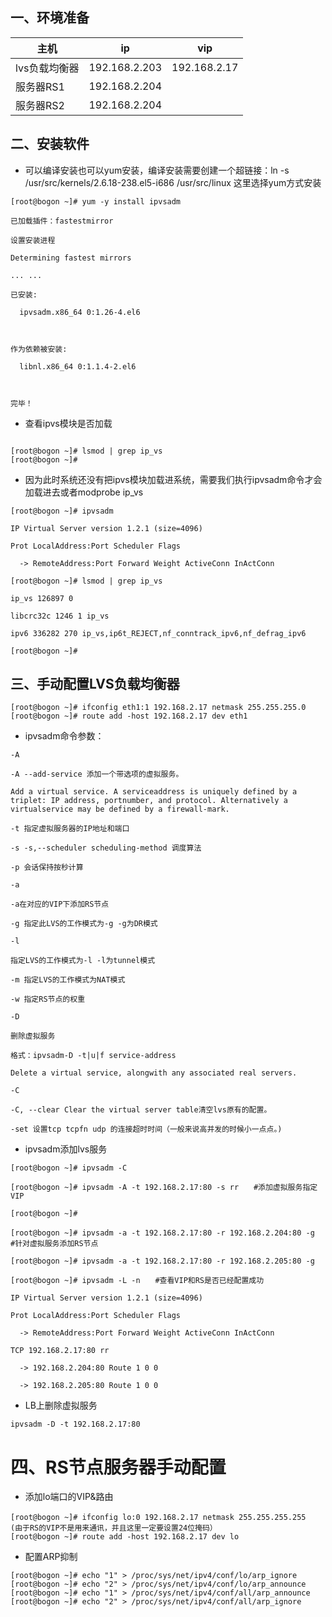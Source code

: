## 一、环境准备
|主机|ip|vip|
|-|-|-|
|lvs负载均衡器|192.168.2.203|192.168.2.17|
|服务器RS1|192.168.2.204| |
|服务器RS2|192.168.2.204| |
## 二、安装软件
* 可以编译安装也可以yum安装，编译安装需要创建一个超链接：ln -s /usr/src/kernels/2.6.18-238.el5-i686 /usr/src/linux
这里选择yum方式安装

```
[root@bogon ~]# yum -y install ipvsadm

已加载插件：fastestmirror

设置安装进程

Determining fastest mirrors

... ...

已安装:

  ipvsadm.x86_64 0:1.26-4.el6                                                                                          



作为依赖被安装:

  libnl.x86_64 0:1.1.4-2.el6                                                                                           



完毕！
```

* 查看ipvs模块是否加载

```

[root@bogon ~]# lsmod | grep ip_vs
[root@bogon ~]#
```

* 因为此时系统还没有把ipvs模块加载进系统，需要我们执行ipvsadm命令才会加载进去或者modprobe ip_vs

```
[root@bogon ~]# ipvsadm

IP Virtual Server version 1.2.1 (size=4096)

Prot LocalAddress:Port Scheduler Flags

  -> RemoteAddress:Port Forward Weight ActiveConn InActConn

[root@bogon ~]# lsmod | grep ip_vs

ip_vs 126897 0 

libcrc32c 1246 1 ip_vs

ipv6 336282 270 ip_vs,ip6t_REJECT,nf_conntrack_ipv6,nf_defrag_ipv6

[root@bogon ~]#
```

## 三、手动配置LVS负载均衡器

```
[root@bogon ~]# ifconfig eth1:1 192.168.2.17 netmask 255.255.255.0
[root@bogon ~]# route add -host 192.168.2.17 dev eth1
```

* ipvsadm命令参数：

```
-A    

-A --add-service 添加一个带选项的虚拟服务。

Add a virtual service. A serviceaddress is uniquely defined by a triplet: IP address, portnumber, and protocol. Alternatively a virtualservice may be defined by a firewall-mark.

-t 指定虚拟服务器的IP地址和端口

-s -s,--scheduler scheduling-method 调度算法

-p 会话保持按秒计算

-a    

-a在对应的VIP下添加RS节点

-g 指定此LVS的工作模式为-g -g为DR模式

-l    

指定LVS的工作模式为-l -l为tunnel模式

-m 指定LVS的工作模式为NAT模式

-w 指定RS节点的权重

-D    

删除虚拟服务

格式：ipvsadm-D -t|u|f service-address

Delete a virtual service, alongwith any associated real servers.

-C

-C, --clear Clear the virtual server table清空lvs原有的配置。

-set 设置tcp tcpfn udp 的连接超时时间（一般来说高并发的时候小一点点。)
```

* ipvsadm添加lvs服务

```
[root@bogon ~]# ipvsadm -C

[root@bogon ~]# ipvsadm -A -t 192.168.2.17:80 -s rr　　#添加虚拟服务指定VIP

[root@bogon ~]# 

[root@bogon ~]# ipvsadm -a -t 192.168.2.17:80 -r 192.168.2.204:80 -g　　#针对虚拟服务添加RS节点

[root@bogon ~]# ipvsadm -a -t 192.168.2.17:80 -r 192.168.2.205:80 -g

[root@bogon ~]# ipvsadm -L -n　　#查看VIP和RS是否已经配置成功

IP Virtual Server version 1.2.1 (size=4096)

Prot LocalAddress:Port Scheduler Flags

  -> RemoteAddress:Port Forward Weight ActiveConn InActConn

TCP 192.168.2.17:80 rr

  -> 192.168.2.204:80 Route 1 0 0         

  -> 192.168.2.205:80 Route 1 0 0
```

* LB上删除虚拟服务

```
ipvsadm -D -t 192.168.2.17:80 
```

# 四、RS节点服务器手动配置

* 添加lo端口的VIP&路由

```
[root@bogon ~]# ifconfig lo:0 192.168.2.17 netmask 255.255.255.255　　(由于RS的VIP不是用来通讯，并且这里一定要设置24位掩码）
[root@bogon ~]# route add -host 192.168.2.17 dev lo
```

* 配置ARP抑制

```
[root@bogon ~]# echo "1" > /proc/sys/net/ipv4/conf/lo/arp_ignore 
[root@bogon ~]# echo "2" > /proc/sys/net/ipv4/conf/lo/arp_announce 
[root@bogon ~]# echo "1" > /proc/sys/net/ipv4/conf/all/arp_announce 
[root@bogon ~]# echo "2" > /proc/sys/net/ipv4/conf/all/arp_ignore
```
